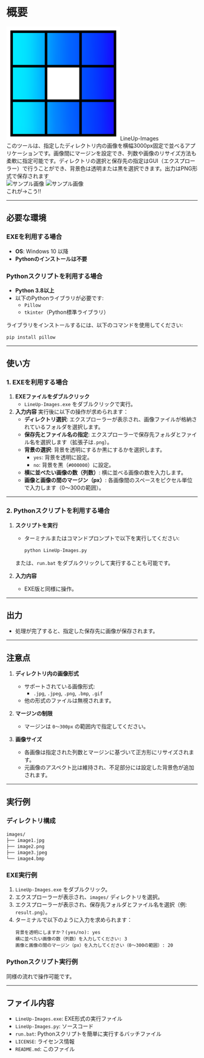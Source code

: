 
# 概要
<img src="https://github.com/Ruprous/LineUp-Images/blob/main/lineupimage.png" alt="サンプル画像" width="300">LineUp-Images  
このツールは、指定したディレクトリ内の画像を横幅3000px固定で並べるアプリケーションです。画像間にマージンを設定でき、列数や画像のリサイズ方法も柔軟に指定可能です。ディレクトリの選択と保存先の指定はGUI（エクスプローラー）で行うことができ、背景色は透明または黒を選択できます。出力はPNG形式で保存されます  
<img src="https://pbs.twimg.com/media/Gc-F8KGaAAE4D2u?format=png&name=900x900" alt="サンプル画像" width="300">
<img src="https://pbs.twimg.com/media/Gc-F9osaAAQR4o5?format=jpg&name=4096x4096" alt="サンプル画像" width="300">  
これが→こう!!



---

## 必要な環境

### EXEを利用する場合
- **OS**: Windows 10 以降
- **Pythonのインストールは不要**

### Pythonスクリプトを利用する場合
- **Python 3.8以上**
- 以下のPythonライブラリが必要です:
  - `Pillow`
  - `tkinter`（Python標準ライブラリ）

ライブラリをインストールするには、以下のコマンドを使用してください:
```bash
pip install pillow
```

---

## 使い方

### **1. EXEを利用する場合**
1. **EXEファイルをダブルクリック**
   - `LineUp-Images.exe` をダブルクリックで実行。
2. **入力内容**
   実行後に以下の操作が求められます：
   - **ディレクトリ選択**: エクスプローラーが表示され、画像ファイルが格納されているフォルダを選択します。
   - **保存先とファイル名の指定**: エクスプローラーで保存先フォルダとファイル名を選択します（拡張子は`.png`）。
   - **背景の選択**: 背景を透明にするか黒にするかを選択します。
       - `yes`: 背景を透明に設定。
       - `no`: 背景を黒（`#000000`）に設定。
   - **横に並べたい画像の数（列数）**: 横に並べる画像の数を入力します。
   - **画像と画像の間のマージン（px）**: 各画像間のスペースをピクセル単位で入力します（0〜300の範囲）。

---

### **2. Pythonスクリプトを利用する場合**
1. **スクリプトを実行**
   - ターミナルまたはコマンドプロンプトで以下を実行してください:
     ```bash
     python LineUp-Images.py
     ```
   または、`run.bat` をダブルクリックして実行することも可能です。

2. **入力内容**
   - EXE版と同様に操作。

---

## 出力
- 処理が完了すると、指定した保存先に画像が保存されます。

---

## 注意点

1. **ディレクトリ内の画像形式**
   - サポートされている画像形式:
     - `.jpg`, `.jpeg`, `.png`, `.bmp`, `.gif`
   - 他の形式のファイルは無視されます。

2. **マージンの制限**
   - マージンは `0〜300px` の範囲内で指定してください。

3. **画像サイズ**
   - 各画像は指定された列数とマージンに基づいて正方形にリサイズされます。
   - 元画像のアスペクト比は維持され、不足部分には設定した背景色が追加されます。

---

## 実行例

### ディレクトリ構成
```plaintext
images/
├── image1.jpg
├── image2.png
├── image3.jpeg
└── image4.bmp
```

### EXE実行例
1. `LineUp-Images.exe` をダブルクリック。
2. エクスプローラーが表示され、`images/` ディレクトリを選択。
3. エクスプローラーが表示され、保存先フォルダとファイル名を選択（例: `result.png`）。
4. ターミナルで以下のように入力を求められます：
   ```plaintext
   背景を透明にしますか？(yes/no): yes
   横に並べたい画像の数（列数）を入力してください: 3
   画像と画像の間のマージン（px）を入力してください（0〜300の範囲）: 20
   ```

### Pythonスクリプト実行例
同様の流れで操作可能です。

---

## ファイル内容
- `LineUp-Images.exe`: EXE形式の実行ファイル
- `LineUp-Images.py`: ソースコード
- `run.bat`: Pythonスクリプトを簡単に実行するバッチファイル
- `LICENSE`: ライセンス情報
- `README.md`: このファイル
